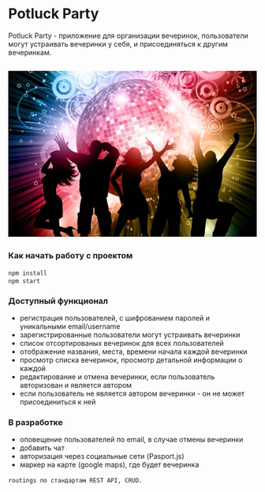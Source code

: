 # Potluck Party 

Potluck Party - приложение для организации вечеринок, пользователи могут устраивать вечеринки у себя, и присоединяться к другим вечеринкам.

![Demo Potluck Party](readme/party_fun_and_games.jpg "Demo Potluck Party")
---

### Как начать работу с проектом
    npm install
    npm start

### Доступный функционал
 - регистрация пользователей, с шифрованием паролей и уникальными email/username 
 - зарегистрированные пользователи могут устраивать вечеринки
 - список отсортированых вечеринок для всех пользователей
 - отображение названия, места, времени начала каждой вечеринки
 - просмотр списка вечеринок, просмотр детальной информации о каждой
 - редактирование и отмена вечеринки, если пользователь авторизован и является автором
 - если пользователь не является автором вечеринки - он не может присоединиться к ней

### В разработке
- оповещение пользователей по email, в случае отмены вечеринки
- добавить чат
- авторизация через социальные сети (Pasport.js)
- маркер на карте (google maps), где будет вечеринка

 `routings по стандартам REST API, CRUD.`


  




